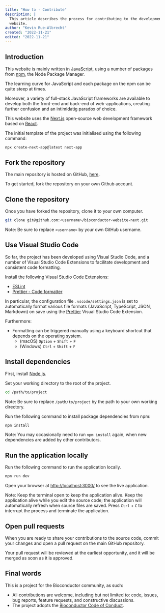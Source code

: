 ```yaml
---
title: "How to - Contribute"
description: |
  This article describes the process for contributing to the development of this
  website.
author: "Kevin Rue-Albrecht"
created: "2022-11-21"
edited: "2022-11-21"
---
```


## Introduction

This website is mainly written in [JavaScript][javascript-website], using a
number of packages from [npm][npm-website], the Node Package Manager.

The learning curve for JavaScript and each package on the npm can be quite steep
at times.

Moreover, a variety of full-stack JavaScript frameworks are available to develop
both the front-end and back-end of web-applications, creating further confusion
and an intimidatig paradox of choice.

This website uses the [Next.js][nextjs-website] open-source web development
framework based on [React][react-website].

The initial template of the project was initialised using the following command:

```bash
npx create-next-app@latest next-app
```

## Fork the repository

The main repository is hosted on GitHub, [here][github-repository].

To get started, fork the repository on your own Github account.

## Clone the repository

Once you have forked the repository, clone it to your own computer.

```bash
git clone git@github.com:<username>/bioconductor-website-next.git
```

Note: Be sure to replace `<username>` by your own GitHub username.

## Use Visual Studio Code

So far, the project has been developed using Visual Studio Code, and a number of
Visual Studio Code Extensions to facilitate development and consistent code
formatting.

Install the following Visual Studio Code Extensions:

- [ESLint][eslint-website]
- [Prettier - Code formatter][prettier-website]

In particular, the configuration file `.vscode/settings.json` is set to
automatically format various file formats (JavaScript, TypeScript, JSON,
Markdown) on save using the [Prettier][prettier-website] Visual Studio Code
Extension.

Furthermore:

- Formatting can be triggered manually using a keyboard shortcut that depends on
  the operating system.
  - (macOS) `Option` + `Shift` + `F`
  - (Windows) `Ctrl` + `Shift` + `F`

## Install dependencies

First, install [Node.js][nodejs-website].

Set your working directory to the root of the project.

```bash
cd /path/to/project
```

Note: Be sure to replace `/path/to/project` by the path to your own working
directory.

Run the following command to install package dependencies from npm:

```bash
npm install
```

Note: You may occasionally need to run `npm install` again, when new
dependencies are added by other contributors.

## Run the application locally

Run the following command to run the application locally.

```bash
npm run dev
```

Open your browser at <http://localhost:3000/> to see the live application.

Note: Keep the terminal open to keep the application alive. Keep the application
alive while you edit the source code; the application will automatically refresh
when source files are saved. Press `Ctrl` + `C` to interrupt the process and
terminate the application.

## Open pull requests

When you are ready to share your contributions to the source code, commit your
changes and open a pull request on the main GitHub repository.

Your pull request will be reviewed at the earliest opportunity, and it will be
merged as soon as it is approved.

## Final words

This is a project for the Bioconductor community, as such:

- All contributions are welcome, including but not limited to: code, issues, bug
  reports, feature requests, and constructive discussions.
- The project adopts the [Bioconductor Code of Conduct][bioc-coc].

<!-- Links -->

[javascript-website]: https://www.javascript.com
[npm-website]: https://www.npmjs.com
[nextjs-website]: https://nextjs.org
[github-repository]: https://github.com/kevinrue/bioconductor-website-next
[eslint-website]: https://eslint.org
[prettier-website]: https://prettier.io/
[nodejs-website]: https://nodejs.org/
[bioc-coc]: https://bioconductor.github.io/bioc_coc_multilingual/
[react-website]: https://reactjs.org/
